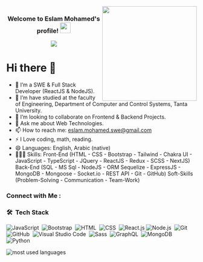 
<img width="250" align="right" src="https://c.tenor.com/_DOBjnGspYAAAAAM/code-coding.gif">

<h3 align="center">
  Welcome to Eslam Mohamed's profile!
  <img src="https://media.giphy.com/media/hvRJCLFzcasrR4ia7z/giphy.gif" width="28">
</h3>

<!-- Typing SVG by DenverCoder1 - https://github.com/DenverCoder1/readme-typing-svg -->
<p align="center">
  <a href="https://github.com/DenverCoder1/readme-typing-svg"><img src="https://readme-typing-svg.herokuapp.com/?lines=Full-stack%20web%20developer;Always%20learning%20new%20things&font=Fira%20Code&center=true&width=440&height=45&color=f75c7e&vCenter=true&size=22"></a>
</p> 

# Hi there 👋

<!-- 
**Eslam-Mohamed78/Eslam-Mohamed78** is a ✨ _special_ ✨ repository because its `README.md` (this file) appears on your GitHub profile.

Here are some ideas to get you started:
-->
- 🌱 I’m a SWE & Full Stack Developer (ReactJS & NodeJS).
- 🔭 I’m have studied at the faculty of Engineering, Department of Computer and Control Systems, Tanta University.
- 👯 I’m looking to collaborate on Frontend & Backend Projects.
- 💬 Ask me about Web Technologies.
- 📫 How to reach me: eslam.mohamed.swe@gmail.com
- ⚡ I Love coding, math, reading.
- 😄 Languages: English, Arabic (native)
- 🧑🏻‍💻 Skills:
        Front-End (HTML - CSS - Bootstrap - Tailwind - Chakra UI - JavaScript - TypeScript - JQuery - ReactJS - Redux - SCSS - NextJS)
        Back-End (SQL - MS Sql - NodeJS - ORM Sequelize - ExpressJS - MongoDB - Mongoose - Socket.io - REST API - Git - GitHub)
        Soft-Skills (Problem-Solving - Communication - Team-Work) 

### Connect with Me :
<!-- 
<a href="https://www.linkedin.com/in/eslam-mohamed-71695b255/" target="_blank"><img src="https://img.shields.io/badge/-Eslam%20Mohamed-0077B5?style=for-the-badge&logo=Linkedin&logoColor=white"/></a>-->
### 🛠 &nbsp;Tech Stack
![JavaScript](https://img.shields.io/badge/-JavaScript-05122A?style=flat&logo=javascript)&nbsp;
![Bootstrap](https://img.shields.io/badge/-Bootstrap-05122A?style=flat&logo=bootstrap&logoColor=563D7C)&nbsp;
![HTML](https://img.shields.io/badge/-HTML-05122A?style=flat&logo=HTML5)&nbsp;
![CSS](https://img.shields.io/badge/-CSS-05122A?style=flat&logo=CSS3&logoColor=1572B6)&nbsp;
![React.js](https://img.shields.io/badge/-React-05122A?style=flat&logo=react)
![Node.js](https://img.shields.io/badge/-Node.js-05122A?style=flat&logo=node.js&logoColor=339933)&nbsp;
![Git](https://img.shields.io/badge/-Git-05122A?style=flat&logo=git)&nbsp;
![GitHub](https://img.shields.io/badge/-GitHub-05122A?style=flat&logo=github)&nbsp;
![Visual Studio Code](https://img.shields.io/badge/-Visual%20Studio%20Code-05122A?style=flat&logo=visual-studio-code&logoColor=007ACC)&nbsp;
![Sass](https://img.shields.io/badge/-Sass-05122A?style=flat&logo=sass)&nbsp;
![GraphQL](https://img.shields.io/badge/-GraphQL-05122A?style=flat&logo=GraphQL)&nbsp;
![MongoDB](https://img.shields.io/badge/-MongoDB-05122A?style=flat&logo=MongoDB)&nbsp;
![Python](https://img.shields.io/badge/-Python%20-05122A?style=flat&logo=python)&nbsp;

<img align="left" src="https://github-readme-stats.vercel.app/api/top-langs?username=Eslam-Mohamed78&show_icons=true&locale=en&layout=compact&theme=radical" alt="most used languages" />

